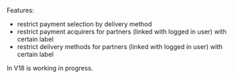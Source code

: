 Features:

- restrict payment selection by delivery method
- restrict payment acquirers for partners (linked with logged in user) with certain label
- restrict delivery methods for partners (linked with logged in user) with certain label



In V18 is working in progress.
